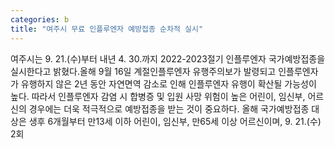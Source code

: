 ```yaml
---
categories: b
title: "여주시 무료 인플루엔자 예방접종 순차적 실시"
---
```

여주시는 9. 21.(수)부터 내년 4. 30.까지 2022-2023절기 인플루엔자 국가예방접종을 실시한다고 밝혔다.올해 9월 16일 계절인플루엔자 유행주의보가 발령되고 인플루엔자가 유행하지 않은 2년 동안 자연면역 감소로 인해 인플루엔자 유행이 확산될 가능성이 높다. 따라서 인플루엔자 감염 시 합병증 및 입원 사망 위험이 높은 어린이, 임신부, 어르신의 경우에는 더욱 적극적으로 예방접종을 받는 것이 중요하다. 올해 국가예방접종 대상은 생후 6개월부터 만13세 이하 어린이, 임신부, 만65세 이상 어르신이며, 9. 21.(수) 2회